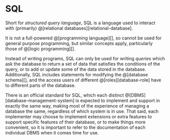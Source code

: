 # SQL

Short for *structured query language*, SQL is a language used to interact
with (primarily) @[relational databases][relational-database].

It is not a full-powered @[programming language][], so cannot be used for general
purpose programming, but similar concepts apply, particularly those of @[logic programming][].

Instead of writing programs, SQL can only be used for writing *queries* which ask the
database to return a set of data that satisfies the conditions of the query, or to add
or update some of the data stored in the database. Additionally, SQL includes statements
for modifying the @[database schema][], and the access users of different @[roles][database-role] 
have to different parts of the database.

There is an official standard for SQL, which each distinct @[DBMS][database-management-system] 
is expected to implement and support in exactly the same way, making most of the experience of
managing a database the same, regardless of which system is in use. That said, each implementer
may choose to implement extensions or extra features to support specific features of their 
database, or to make things more convenient, so it is important to refer to the documentation
of each individual DBMS when it comes time for use.
